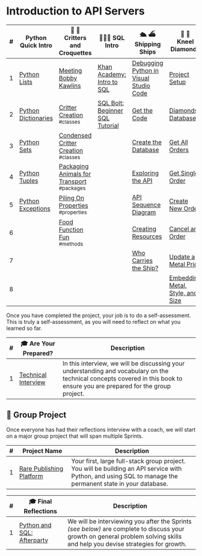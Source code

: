 # Introduction to API Servers

| # | Python Quick Intro | 🐑 🦆 <br/> Critters and Croquettes | 🧑🏽‍💻 SQL Intro |🛳️ ⛴️ <br/> Shipping Ships |  💎 💍 <br/> Kneel Diamonds |
|--|--|--|--|--|--|
| 1 | [Python Lists][24] | [Meeting Bobby Kawlins][1] | [Khan Academy: Intro to SQL][14] | [Debugging Python in Visual Studio Code][7] | [Project Setup][16]|
| 2 | [Python Dictionaries][25] | [Critter Creation][2] <br/> <sub style="font-size:0.85rem;">\#classes</sub> | [SQL Bolt: Beginner SQL Tutorial][15] | [Get the Code][8] | [Diamonds Database][17] |
| 3 | [Python Sets][26] |[Condensed Critter Creation][3] <br/> <sub style="font-size:0.85rem;">\#classes</sub> | |[Create the Database][9] | [Get All Orders][18] |
| 4 | [Python Tuples][29] |[Packaging Animals for Transport][4] <br/> <sub style="font-size:0.85rem;">\#packages</sub> | |[Exploring the API][10] | [Get Single Order][19] |
| 5 | [Python Exceptions][27] |[Piling On Properties][5] <br/> <sub style="font-size:0.85rem;">\#properties</sub> | | [API Sequence Diagram][11] | [Create New Order][20] |
| 6 | |[Food Function Fun][6] <br/> <sub style="font-size:0.85rem;">\#methods</sub> | | [Creating Resources][12] | [Cancel an Order][21] |
| 7 | | | | [Who Carries the Ship?][13] | [Update a Metal Price][22] |
| 8 | | | | | [Embedding Metal, Style, and Size][23] |

Once you have completed the project, your job is to do a self-assessment. This is truly a self-assessment, as you will need to reflect on what you learned so far.

| #   | 🎓 Are Your Prepared? | Description |
| --- | ------------------ | --- |
| 1   | [Technical Interview](./chapters/INITIAL_REFLECTIONS.md) | In this interview, we will be discussing your understanding and vocabulary on the technical concepts covered in this book to ensure you are prepared for the group project. |

## 🔐 Group Project

Once everyone has had their reflections interview with a coach, we will start on a major group project that will span multiple Sprints.

| # | Project&nbsp;Name | Description |
|--|--|--|
|1| [Rare Publishing Platform][28] | Your first, large full-stack group project. You will be building an API service with Python, and using SQL to manage the permanent state in your database. |

| #   | 🎓 Final Reflections | Description |
| --- | ------------------ | --- |
| 1   | [Python and SQL: Afterparty](./chapters/FINAL_REFLECTIONS.md) | We will be interviewing you after the Sprints _(see below)_ are complete to discuss your growth on general problem solving skills and help you devise strategies for growth. |


[1]:	./chapters/CC_PROJECT_SETUP.md
[2]:	./chapters/CC_CLASSES.md
[3]:	./chapters/CC_CONSTRUCTORS.md
[4]:	./chapters/CC_PACKAGES.md
[5]:	./chapters/CC_CLASS_PROPERTIES.md
[6]:	./chapters/CC_METHODS.md
[7]:	./chapters/DEBUGGING_PYTHON.md
[8]:	./chapters/SS_API_IMPERATIVE_CLONE.md
[9]:	./chapters/SS_API_IMPERATIVE_DATABASE.md
[10]:	./chapters/SS_API_IMPERATIVE_INTRO.md
[11]:	./chapters/SS_API_IMPERATIVE_SEQUENCE.md
[12]:	./chapters/SS_API_CREATE_RESOURCES.md
[13]:	./chapters/SS_API_IMPERATIVE_EXPAND_HAULER_DOCK.md
[14]:    https://www.khanacademy.org/computing/computer-programming/sql
[15]:	https://sqlbolt.com/
[16]:   ./chapters/KD_SETUP.md
[17]:   ./chapters/KD_DATABASE.md
[18]:   ./chapters/KD_QUERY_ALL.md
[19]:   ./chapters/KD_QUERY_SINGLE.md
[20]:   ./chapters/KD_INSERT.md
[21]:   ./chapters/KD_DELETE.md
[22]:   ./chapters/KD_UPDATE.md
[23]:   ./chapters/KD_JOIN.md
[24]:   ./chapters/PYTHON_LISTS.md
[25]:   ./chapters/PYTHON_DICTIONARIES.md
[26]:   ./chapters/PYTHON_SETS.md
[27]:   ./chapters/PYTHON_EXCEPTIONS.md
[28]:   ./chapters/RARE.md
[29]:   ./chapters/TUPLES.md